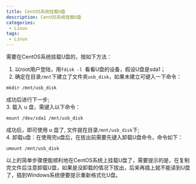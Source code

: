 ```yaml
---
title: CentOS系统挂载U盘
description: CentOS系统挂载U盘
categories:
 - Linux
tags:
 - Linux
---  
```

需要在CentOS系统挂载U盘的，按如下方法：  
1. 以root用户登陆，用```fdisk -l ```看看U盘的设备，假设U盘是sda1；  
2. 确定在目录```/mnt```下建立了文件夹```usb_disk```，如果未建立可键入一下命令：  
```shell  
mkdir /mnt/usb_disk  
```  
成功后进行下一步;  
3. 载入 u 盘，需键入以下命令：  
```shell  
mount /dev/sda1 /mnt/usb_disk  
```  
成功后，即可使用 u 盘了, 文件就在目录```/mnt/usb_disk```下;  
4. 卸载u盘：在使用完u盘后，在拔出前需要先键入卸载U盘命令，命令如下：  
```shell  
umount /mnt/usb_disk  
```  
以上的简单步骤便能顺利地在CentOS系统上挂载U盘了，需要提示的是，在复制完文件后注意卸载U盘，如果是没卸载的情况下拔出，后来再插上就不能读到U盘了，插到Windows系统便要提示重新格式化U盘。  
